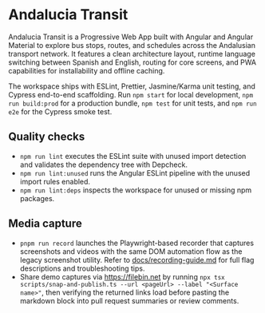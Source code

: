 # Andalucia Transit

Andalucia Transit is a Progressive Web App built with Angular and Angular Material to explore bus stops, routes, and schedules across the Andalusian transport network. It features a clean architecture layout, runtime language switching between Spanish and English, routing for core screens, and PWA capabilities for installability and offline caching.

The workspace ships with ESLint, Prettier, Jasmine/Karma unit testing, and Cypress end-to-end scaffolding. Run `npm start` for local development, `npm run build:prod` for a production bundle, `npm test` for unit tests, and `npm run e2e` for the Cypress smoke test.

## Quality checks

- `npm run lint` executes the ESLint suite with unused import detection and validates the dependency tree with Depcheck.
- `npm run lint:unused` runs the Angular ESLint pipeline with the unused import rules enabled.
- `npm run lint:deps` inspects the workspace for unused or missing npm packages.

## Media capture

- `pnpm run record` launches the Playwright-based recorder that captures screenshots and videos with the same DOM automation flow as the legacy screenshot utility. Refer to [docs/recording-guide.md](docs/recording-guide.md) for full flag descriptions and troubleshooting tips.
- Share demo captures via https://filebin.net by running `npx tsx scripts/snap-and-publish.ts --url <pageUrl> --label "<Surface name>"`, then verifying the returned links load before pasting the markdown block into pull request summaries or review comments.
